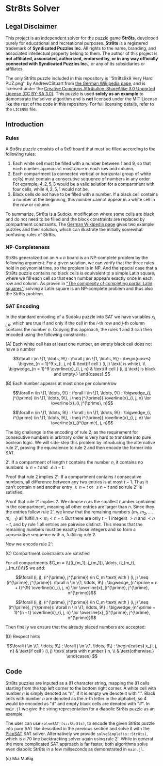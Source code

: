 # Str8ts Solver

## Legal Disclaimer

This project is an independent solver for the puzzle game **Str8ts**, developed purely for educational and recreational purposes. **Str8ts** is a registered trademark of **Syndicated Puzzles Inc**. All rights to the name, branding, and associated intellectual property belong to them. The author of this project is **not affiliated, associated, authorized, endorsed by, or in any way officially connected with Syndicated Puzzles Inc.**, or any of its subsidiaries or affiliates.

The only Str8ts puzzle included in this repository is ''Str8ts9x9 Very Hard PUZ.png'' by AndrewCStuart from [the German Wikipedia page](https://de.wikipedia.org/wiki/Str8ts#/media/Datei:Str8ts9x9_Very_Hard_PUZ.png), and is licensed under the [Creative Commons Attribution-ShareAlike 3.0 Unported License (CC BY-SA 3.0)](https://creativecommons.org/licenses/by-sa/3.0/). This puzzle is used **solely as an example** to demonstrate the solver algorithm and is **not** licensed under the MIT License like the rest of the code in this repository. For full licensing details, refer to the `LICENSE` file.

## Introduction

### Rules

A Str8ts puzzle consists of a 9x9 board that must be filled according to the following rules:

1. Each white cell must be filled with a number between 1 and 9, so that each number appears at most once in each row and column.
2. Each compartment (a connected vertical or horizontal group of white cells) must contain a consecutive sequence of numbers in any order. For example, $4,2,5,3$ would be a valid solution for a compartment with four cells, while $4,2,5,1$ would not be.
3. Black cells do not have to be filled with a number. If a black cell contains a number at the beginning, this number cannot appear in a white cell in the row or column.

To summarize, Str8ts is a Sudoku modification where some cells are black and do not need to be filled and the block constraints are replaced by compartment constraints. The [German Wikipedia page](https://de.wikipedia.org/wiki/Str8ts) gives two example puzzles and their solution, which can illustrate the initially somewhat confusing rules of Str8ts.

### NP-Completeness

Str8ts generalized on an $n \times n$ board is an NP-complete problem by the following argument: For a given solution, we can verify that the three rules hold in polynomial time, so the problem is in NP. And the special case that a Str8ts puzzle contains no black cells is equivalent to a simple Latin square, where we fill each cell so that each number appears exactly once in each row and column. As proven in [“The complexity of completing partial Latin squares”](https://doi.org/10.1016/0166-218X(84)90075-1), solving a Latin square is an NP-complete problem and thus also the Str8ts problem.

### SAT Encoding

In the standard encoding of a Sudoku puzzle into SAT we have variables $x_{i, j, n}$, which are true if and only if the cell in the $i$-th row and $j$-th column contains the number $n$. Copying this approach, the rules 1 and 3 can then encoded using the following constraints:

(A) Each white cell has at least one number, an empty black cell does not have a number
```math
\forall i \in \{1, \ldots, 9\} : \forall j \in \{1, \ldots, 9\} : \begin{cases} \bigvee_{n = 1}^9 x_{i, j, n} & \text{if cell } (i, j) \text{ is white}, \\ \bigwedge_{n = 1}^9 \overline{x}_{i, j, n} & \text{if cell } (i, j) \text{ is black and empty.} \end{cases} 
```

(B) Each number appears at most once per column/row
```math
\forall n \in \{1, \ldots, 9\} : \forall i \in \{1, \ldots, 9\} : \bigwedge_{j, j^{\prime} \in \{1, \ldots, 9\}, j \neq j^{\prime}} \overline{x}_{i, j, n} \lor \overline{x}_{i, j^{\prime}, n}
```
```math
\forall n \in \{1, \ldots, 9\} : \forall j \in \{1, \ldots, 9\} : \bigwedge_{i, i^{\prime} \in \{1, \ldots, 9\}, i \neq i^{\prime}} \overline{x}_{i, j, n} \lor \overline{x}_{i^{\prime}, j, n}
```

The big challenge is the encoding of rule 2, as the requirement for consecutive numbers in arbitrary order is very hard to translate into pure boolean logic. We will side-step this problem by introducing the alternative rule 2', proving the equivalence to rule 2 and then encode the former into SAT.

2'. If a compartment of length $t$ contains the number $n$, it contains no numbers $\geq n + t$ and $\leq n - t$.

Proof that rule 2 implies 2': If a compartment contains $t$ consecutive numbers, all difference between any two entries is at most $t - 1$. Thus it can't contain $n$ and another entry $\geq n + t$ or $\leq n - t$ and so rule 2' is satisfied.

Proof that rule 2' implies 2: We choose $n$ as the smallest number contained in the compartment, meaning all other entries are larger than $n$. Since they the entries follow rule 2', we know that the remaining numbers $\{m_1, m_2, \ldots, m_{t - 1}\}$ all fulfill $n < m_i < n + t$. But there are only $t - 1$ integers $> n$ and $< n + t$, and by rule 1 all entries are pairwise distinct. This means that the remaining numbers must be exactly those integers and so form a consecutive sequence with $n$, fulfilling rule 2.

Now we encode rule 2':

(C) Compartment constraints are satisfied

For all compartments $C_m = \\{(i_{m_1}, j_{m_1}), \ldots, (i_{m_t}, j_{m_t})\\}$ we add:
```math
\forall (i, j), (i^{\prime}, j^{\prime}) \in C_m \text{ with } (i, j) \neq (i^{\prime}, j^{\prime}): \forall n \in \{1, \ldots, 9\} : \bigwedge_{n^\prime = n + t}^{9} \overline{x}_{i, j, n} \lor \overline{x}_{i^{\prime}, j^{\prime}, n^{\prime}}
```
```math
\forall (i, j), (i^{\prime}, j^{\prime}) \in C_m \text{ with } (i, j) \neq (i^{\prime}, j^{\prime}): \forall n \in \{1, \ldots, 9\} : \bigwedge_{n^\prime = 1}^{n - t} \overline{x}_{i, j, n} \lor \overline{x}_{i^{\prime}, j^{\prime}, n^{\prime}}
```

Then finally we ensure that the already placed numbers are accepted:

(D) Respect hints
```math
\forall i \in \{1, \ldots, 9\} : \forall j \in \{1, \ldots, 9\} : \begin{cases} x_{i, j, n} & \text{if cell } (i, j) \text{ starts with number } n, \\  & \text{otherwise.} \end{cases} 
```

## Code

Str8ts puzzles are inputed as a 81 character string, mapping the 81 cells starting from the top left corner to the bottom right corner. A white cell with number $n$ is simply denoted as "n", if it is empty we denote it with ".". Black cells with number $n$ are denoted as the $n$-th letter in the alphabet, so $4$ would be encoded as "d" and empty black cells are denoted with "#". In `main.jl` we give the string representation for a diabolic Str8ts puzzle as an example.

The user can use `solveSAT!(s::Str8ts)`, to encode the given Str8ts puzzle into pure SAT like described in the previous section and solve it with the [PicoSAT](https://fmv.jku.at/picosat/) SAT solver. Alternatively we provide `solveSimple!(s::Str8ts)`, which is a 70 line backtracking solver again using rule 2'. While in general the more complicated SAT approach is far faster, both algorithms solve even diabolic Str8ts in a few millseconds as demonstrated in `main.jl`.

(c) Mia Müßig
